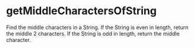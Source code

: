 # getMiddleCharactersOfString
Find the middle characters in a String. If the String is even in length, return the middle 2 characters. If the String is odd in length, return the middle character.

